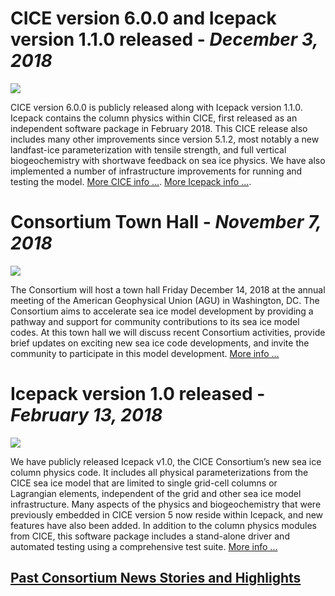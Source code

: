 # **CICE version 6.0.0 and Icepack version 1.1.0 released**   -   *December 3, 2018*   
![](https://avatars2.githubusercontent.com/u/28584507?s=280&v=4)

CICE version 6.0.0 is publicly released along with Icepack version 1.1.0. Icepack contains the column physics within CICE, first released as an independent software package in February 2018. This CICE release also includes many other improvements since version 5.1.2, most notably a new landfast-ice parameterization with tensile strength, and full vertical biogeochemistry with shortwave feedback on sea ice physics. We have also implemented a number of infrastructure improvements for running and testing the model. [More CICE info ...](https://github.com/CICE-Consortium/CICE/releases/tag/CICE6.0.0). 
[More Icepack info ...](https://github.com/CICE-Consortium/Icepack/releases/tag/Icepack1.1.0). 

# **Consortium Town Hall**   -   *November 7, 2018*
![](http://www.envriplus.eu/wp-content/uploads/2018/06/CEN-FM18_logo-1-1.png)

The Consortium will host a town hall Friday December 14, 2018 at the annual meeting of the American Geophysical Union (AGU) in Washington, DC. The Consortium aims to accelerate sea ice model development by providing a pathway and support for community contributions to its sea ice model codes. At this town hall we will discuss recent Consortium activities, provide brief updates on exciting new sea ice code developments, and invite the community to participate in this model development.  [More info ...](https://agu.confex.com/agu/fm18/meetingapp.cgi/Session/56058) 

# **Icepack version 1.0 released**   -   *February 13, 2018*
![](https://avatars2.githubusercontent.com/u/28584507?s=280&v=4)

We have publicly released Icepack v1.0, the CICE Consortium’s new sea ice column physics code.  It includes all physical parameterizations from the CICE sea ice model that are limited to single grid-cell columns or Lagrangian elements, independent of the grid and other sea ice model infrastructure.  Many aspects of the physics and biogeochemistry that were previously embedded in CICE version 5 now reside within Icepack, and new features have also been added.  In addition to the column physics modules from CICE, this software package includes a stand-alone driver and automated testing using a comprehensive test suite. [More info ...](https://github.com/CICE-Consortium/Icepack) 

## [Past Consortium News Stories and Highlights](https://github.com/CICE-Consortium/About-Us/wiki/Past-Consortium-News-and-Highlights) 